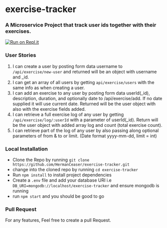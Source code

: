 # exercise-tracker

### A Microservice Project that track user ids together with their exercises.

[![Run on Repl.it](https://repl.it/badge/github/HermanCeaser/exercise-tracker)](https://repl.it/github/HermanCeaser/exercise-tracker)

### User Stories

1. I can create a user by posting form data username to `/api/exercise/new-user` and returned will be an object with username and \_id.
2. I can get an array of all users by getting `api/exercise/users` with the same info as when creating a user.
3. I can add an exercise to any user by posting form data userId(\_id), description, duration, and optionally date to /api/exercise/add. If no date supplied it will use current date. Returned will be the user object with also with the exercise fields added.
4. I can retrieve a full exercise log of any user by getting `/api/exercise/log/:userId` with a parameter of userId(\_id). Return will be the user object with added array log and count (total exercise count).
5. I can retrieve part of the log of any user by also passing along optional parameters of from & to or limit. (Date format yyyy-mm-dd, limit = int)

### Local Installation

- Clone the Repo by running `git clone https://github.com/HermanCeaser/exercise-tracker.git`
- change into the cloned repo by running `cd exercise-tracker`
- Run `npm install` to install project dependencies
- Create a `.env` file and add your database URI i.e `DB_URI=mongodb://localhost/exercise-tracker` and ensure mongodb is running
- run `npm start` and you should be good to go

### Pull Request

For any features, Feel free to create a pull Request.

